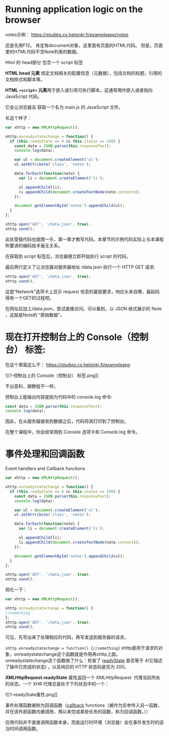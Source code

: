 # Running application logic on the browser
notes示例：
https://studies.cs.helsinki.fi/exampleapp/notes

还是先用F12。
肯定有document对象，这里面有页面的HTML代码。
但是，页面里的HTML代码不含Note列表的数据。

Html 的 head部分 包含一个 script 标签

**HTML head 元素** 规定文档相关的配置信息（元数据），包括文档的标题，引用的文档样式和脚本等。

**HTML `<script>` 元素**用于嵌入或引用可执行脚本。这通常用作嵌入或者指向 JavaScript 代码。

它会让浏览器去 获取一个名为 main.js 的 JavaScript 文件。

长这个样子：
```js
var xhttp = new XMLHttpRequest();

xhttp.onreadystatechange = function() {
  if (this.readyState == 4 && this.status == 200) {
    const data = JSON.parse(this.responseText);
    console.log(data);

    var ul = document.createElement('ul');
    ul.setAttribute('class', 'notes');

    data.forEach(function(note) {
      var li = document.createElement('li');

      ul.appendChild(li);
      li.appendChild(document.createTextNode(note.content));
    });

    document.getElementById('notes').appendChild(ul);
  }
};

xhttp.open('GET', '/data.json', true);
xhttp.send();
```

此处穿插代码也就图一乐，第一章才教写代码。本章节的示例代码实际上与本课程所要讲的编码技术毫无关系。

在获取到 script 标签后，浏览器便立即开始执行 script 的代码。

最后两行定义了让浏览器对服务器地址 /data.json 执行一个 HTTP GET 请求:

```js
xhttp.open('GET', '/data.json', true);
xhttp.send();
```

这是“Network”选项卡上显示 request 信息的最低要求，响应头来自哪，最起码得有一个GET的过程吧。

在网址后加上/data.json，尝试直接访问。可以看到，以 JSON 格式展示的 Note ，这就是Note的 “原始数据”。

# 现在打开控制台上的 Console（控制台） 标签:
在这个里面这么干：
https://studies.cs.helsinki.fi/exampleapp

![[1-控制台上的 Console（控制台） 标签.png]]

不出意料，跟教程不一样。

控制台上能输出内容是因为代码中的 console.log 命令:

```js
const data = JSON.parse(this.responseText);
console.log(data);
```

因此，在从服务器接收到数据之后，代码将其打印到了控制台。

在整个课程中，你会经常用到 Console 选项卡和 Console.log 命令。

# 事件处理和回调函数
Event handlers and Callback functions
```js
var xhttp = new XMLHttpRequest();

xhttp.onreadystatechange = function() {
  if (this.readyState == 4 && this.status == 200) {
    const data = JSON.parse(this.responseText);
    console.log(data);

    var ul = document.createElement('ul');
    ul.setAttribute('class', 'notes');

    data.forEach(function(note) {
      var li = document.createElement('li');

      ul.appendChild(li);
      li.appendChild(document.createTextNode(note.content));
    });

    document.getElementById('notes').appendChild(ul);
  }
};

xhttp.open('GET', '/data.json', true);
xhttp.send();
```
简化一下：
```js
var xhttp = new XMLHttpRequest();

xhttp.onreadystatechange = function() {
//something
};
xhttp.open('GET', '/data.json', true);
xhttp.send();
```

可见，先写出来了处理相应的代码，再写发送到服务器的请求。

`xhttp.onreadystatechange = function() {//something}`
xhttp是用于请求的对象，onreadystatechange这个函数就是作用再xhttp上面。
onreadystatechange这个函数做了什么：检查了 [readyState](https://developer.mozilla.org/en-US/docs/Web/API/XMLHttpRequest/readyState) 是否等于 4(它描述了操作已完成的状态) ，以及响应的 HTTP 状态码是否为 200。

**XMLHttpRequest.readyState** 属性返回一个 XMLHttpRequest  代理当前所处的状态。一个 XHR 代理总是处于下列状态中的一个：

![[1-readyState属性.png]]

事件处理函数被称为回调函数（[callback](https://developer.mozilla.org/en-US/docs/Glossary/Callback_function) functions（被作为实参传入另一函数，并在该外部函数内被调用，用以来完成某些任务的函数，称为回调函数。）） 

应用代码并不直接调用函数本身，而是运行时环境（浏览器）会在事件发生时的适当时间调用函数。

